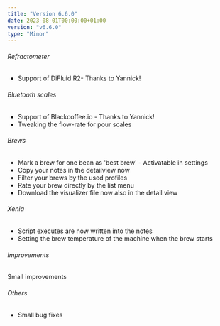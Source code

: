 ```yaml
---
title: "Version 6.6.0"
date: 2023-08-01T00:00:00+01:00
version: "v6.6.0"
type: "Minor"
---
```

###### Refractometer
- Support of DiFluid R2- Thanks to Yannick!

###### Bluetooth scales
- Support of Blackcoffee.io - Thanks to Yannick!
- Tweaking the flow-rate for pour scales

###### Brews
- Mark a brew for one bean as 'best brew' - Activatable in settings
- Copy your notes in the detailview now
- Filter your brews by the used profiles
- Rate your brew directly by the list menu
- Download the visualizer file now also in the detail view

###### Xenia
- Script executes are now written into the notes
- Setting the brew temperature of the machine when the brew starts

###### Improvements
Small improvements

###### Others
- Small bug fixes
